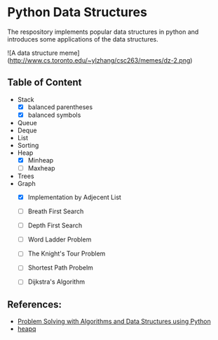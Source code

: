 # Python Data Structures
The respository implements popular data structures in python and introduces some applications of the data structures.

![A data structure meme] (http://www.cs.toronto.edu/~ylzhang/csc263/memes/dz-2.png)

## Table of Content
- Stack
  - [x] balanced parentheses
  - [x] balanced symbols
- Queue
- Deque
- List
- Sorting
- Heap
  - [x] Minheap
  - [ ] Maxheap
- Trees
- Graph
  - [x] Implementation by Adjecent List
  - [ ] Breath First Search
  - [ ] Depth First Search
  - [ ] Word Ladder Problem
  - [ ] The Knight's Tour Problem
  - [ ] Shortest Path Probelm
  - [ ] Dijkstra's Algorithm


## References:
- [Problem Solving with Algorithms and Data Structures using Python](http://interactivepython.org/courselib/static/pythonds/index.html)
- [heapq](https://docs.python.org/2/library/heapq.html)

